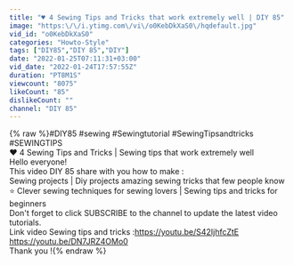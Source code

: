 ```yaml
---
title: "♥️ 4 Sewing Tips and Tricks that work extremely well | DIY 85"
image: "https:\/\/i.ytimg.com\/vi\/o0KebDkXaS0\/hqdefault.jpg"
vid_id: "o0KebDkXaS0"
categories: "Howto-Style"
tags: ["DIY85","DIY 85","DIY"]
date: "2022-01-25T07:11:31+03:00"
vid_date: "2022-01-24T17:57:55Z"
duration: "PT8M1S"
viewcount: "8075"
likeCount: "85"
dislikeCount: ""
channel: "DIY 85"
---
```

{% raw %}#DIY85 #sewing #Sewingtutorial #SewingTipsandtricks #SEWINGTIPS<br />♥️ 4 Sewing Tips and Tricks | Sewing tips that work extremely well <br />Hello everyone!<br />This video DIY 85 share with you how to make :<br />Sewing projects | Diy projects amazing sewing tricks that few people know<br />⭐️ Clever sewing techniques for sewing lovers | Sewing tips and tricks for beginners  <br />Don't forget to click SUBSCRIBE to the channel to update the latest video tutorials.<br />Link video Sewing tips and tricks :<a rel="nofollow" target="blank" href="https://youtu.be/S42IjhfcZtE">https://youtu.be/S42IjhfcZtE</a><br /><a rel="nofollow" target="blank" href="https://youtu.be/DN7JRZ4OMo0">https://youtu.be/DN7JRZ4OMo0</a><br />Thank you !{% endraw %}
